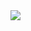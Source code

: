 <a href='https://portal.azure.com/#blade/Microsoft_Azure_Compute/CreateMultiVmWizardBlade/internal_bladeCallId/anything/internal_bladeCallerParams/{"initialData":{},"providerConfig":{"createUiDefinition":"https%3A%2F%2Fraw.githubusercontent.com%2Fimsanjeev4%2FAzureResourceGroup1%2Fmaster%2FAzureResourceGroup1%2FNewUidefination%2FcreateUiDefinition.json"}}' target="_blank">
    <img src="http://azuredeploy.net/deploybutton.png"/>
</a>


